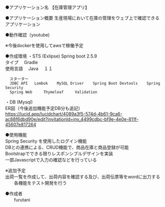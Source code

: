 ●アプリケーション名
【在庫管理アプリ】

●アプリケーション概要
生産現場において在庫の管理をウェブ上で確認できるアプリケーション

●動作確認（youtube)

  ※今後dockerを使用してawsで稼働予定

●作成環境
・STS  (Exlipse)
      Spring boot  2.5.9  
      タイプ　 Gradle    
      使用言語　 Java　 １１  
      
      スターター
      JDBC API   Lombok    MySQL Driver    Spring Boot Devtools    Spring Security
      Spring Web     Thymeleaf     Validation
      
・DB    (Mysql)  
      ER図（今後追加機能予定DB分も追記）  
      https://lucid.app/lucidchart/4089a3f5-574d-4b61-9ca6-ac88f6dbd90e/edit?invitationId=inv_4499cdbc-bf9e-4e0e-811f-45607e817264

●使用機能  
Spring Security を使用したログイン機能  
DBとの連携による、CRUD機能で、商品在庫と商品登録が可能  
Bootstrapでできる限りレスポンシブルデザインを実装  
一部Javascriptで入力の確認などを行っている  
  
  ※追加予定  
    出荷一覧を作成して、出荷内容を確認する及び、出荷伝票等をwordに出力する  
   　　各機能をテスト開発を行う  
     
●作成者  
　　furutani  

